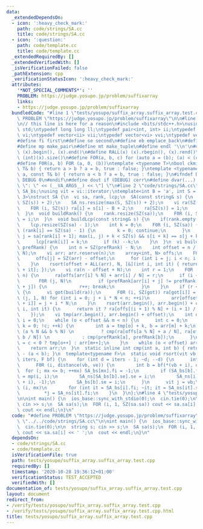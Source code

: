 ```yaml
---
data:
  _extendedDependsOn:
  - icon: ':heavy_check_mark:'
    path: code/strings/SA.cc
    title: code/strings/SA.cc
  - icon: ':question:'
    path: code/template.cc
    title: code/template.cc
  _extendedRequiredBy: []
  _extendedVerifiedWith: []
  _isVerificationFailed: false
  _pathExtension: cpp
  _verificationStatusIcon: ':heavy_check_mark:'
  attributes:
    '*NOT_SPECIAL_COMMENTS*': ''
    PROBLEM: https://judge.yosupo.jp/problem/suffixarray
    links:
    - https://judge.yosupo.jp/problem/suffixarray
  bundledCode: "#line 1 \"tests/yosupo/suffix_array.suffix_array.test.cpp\"\n#define\
    \ PROBLEM \"https://judge.yosupo.jp/problem/suffixarray\"\n\n#line 1 \"code/template.cc\"\
    \n// this line is here for a reason\n#include <bits/stdc++.h>\nusing namespace\
    \ std;\ntypedef long long ll;\ntypedef pair<int, int> ii;\ntypedef vector<int>\
    \ vi;\ntypedef vector<ii> vii;\ntypedef vector<vi> vvi;\ntypedef vector<vii> vvii;\n\
    #define fi first\n#define se second\n#define eb emplace_back\n#define pb push_back\n\
    #define mp make_pair\n#define mt make_tuple\n#define endl '\\n'\n#define ALL(x)\
    \ (x).begin(), (x).end()\n#define RALL(x) (x).rbegin(), (x).rend()\n#define SZ(x)\
    \ (int)(x).size()\n#define FOR(a, b, c) for (auto a = (b); (a) < (c); ++(a))\n\
    #define F0R(a, b) FOR (a, 0, (b))\ntemplate <typename T>\nbool ckmin(T& a, const\
    \ T& b) { return a > b ? a = b, true : false; }\ntemplate <typename T>\nbool ckmax(T&\
    \ a, const T& b) { return a < b ? a = b, true : false; }\n#ifndef DEBUG\n#define\
    \ DEBUG 0\n#endif\n#define dout if (DEBUG) cerr\n#define dvar(...) \" [\" << #__VA_ARGS__\
    \ \": \" << (__VA_ARGS__) << \"] \"\n#line 2 \"code/strings/SA.cc\"\nvii SA_ns,\
    \ SA_bs;\nusing vit = vi::iterator;\ntemplate<int B = 'a', int S = 26, int N =\
    \ 3>\nstruct SA {\n  vi sa, rank, lcp;\n  SA(const string& s) {\n    SA_bs.resize(max(S,\
    \ SZ(s)) + 2);\n    SA_ns.resize(max(S, SZ(s)) + 2);\n    vi ra(SZ(s) + 1 + N);\n\
    \    F0R (i, SZ(s)) ra[i] = s[i] - B + 2;\n    ra[SZ(s)] = 1;\n    sa = build(ra);\n\
    \  }\n  void buildRank() {\n    rank.resize(SZ(sa));\n    F0R (i, SZ(sa)) rank[sa[i]]\
    \ = i;\n  }\n  void buildLcp(const string& s) {\n    if(rank.empty()) buildRank();\n\
    \    lcp.resize(SZ(sa) - 1);\n    int k = 0;\n    F0R (i, SZ(sa)) {\n      if\
    \ (rank[i] == SZ(sa) - 1) {\n        k = 0; continue;\n      }\n      for (int\
    \ j = sa[rank[i] + 1]; max(i, j) + k < SZ(s) && s[i + k] == s[j + k]; ++k);\n\
    \      lcp[rank[i]] = k;\n      if (k) --k;\n    }\n  }\n  vi build(const vi&\
    \ prefRank) {\n    int n = SZ(prefRank) - N;\n    int offset = n / N + !!(n %\
    \ N);\n    vi arr; arr.reserve(n);\n    array<int, N> offs;\n    F0R (j, N) {\n\
    \      offs[j] = SZ(arr) - offset;\n      for (int i = j; i < n; i += N) arr.pb(i);\n\
    \    }\n    rsort(offset + ALL(arr), N, [&](int i, int it) { return prefRank[i\
    \ + it]; });\n    vi ra(n - offset + N);\n    int r = 1;\n    FOR (i, offset,\
    \ n) {\n      ra[offs[arr[i] % N] + arr[i] / N] = r;\n      if (i + 1 < n)\n \
    \       F0R (j, N)\n          if (prefRank[arr[i] + j] != prefRank[arr[i + 1]\
    \ + j]) {\n            r++; break;\n          }\n    }\n    if (r < n - offset)\
    \ {\n      vi got(build(ra));\n      F0R (i, SZ(got)) ra[got[i]] = i;\n      FOR\
    \ (j, 1, N) for (int i = 0; j + i * N < n; ++i)\n        arr[offset + ra[offs[j]\
    \ + i]] = j + i * N;\n    }\n    rsort(arr.begin(), arr.begin() + offset, 2, [&](int\
    \ i, int it) {\n      return it ? ra[offs[(i + 1) % N] + (i + 1) / N] : prefRank[i];\n\
    \    });\n    vi tmp(arr.begin(), arr.begin() + offset);\n    int o = 0, m = offset,\
    \ i = 0;\n    while (o < offset && m < n) {\n      int c = 0;\n      for (int\
    \ k = 0; !c; ++k) {\n        int a = tmp[o] + k, b = arr[m] + k;\n        c =\
    \ (a % N && b % N) \n          ? cmp(ra[offs[a % N] + a / N], ra[offs[b % N] +\
    \ b / N]) \n            : cmp(prefRank[a], prefRank[b]);\n      }\n      arr[i++]\
    \ = c < 0 ? tmp[o++] : arr[m++];\n    }\n    while (o < offset) arr[i++] = tmp[o++];\n\
    \    return arr;\n  }\n  static inline int cmp(int a, int b) { return (a > b)\
    \ - (a < b); }\n  template<typename F>\n  static void rsort(vit vb, vit ve, int\
    \ iters, F bf) {\n    for (int d = iters - 1; ~d; --d) {\n      int mx = 0;\n\
    \      F0R (i, distance(vb, ve)) {\n        int b = bf(*(vb + i), d);\n      \
    \  for (; mx <= b; ++mx) SA_bs[mx].fi = -1;\n        if (SA_bs[b].fi == -1) SA_bs[b]\
    \ = mp(i, i);\n        SA_ns[SA_bs[b].se].se = i;\n        SA_ns[i] = mp(*(vb\
    \ + i), -1);\n        SA_bs[b].se = i;\n      }\n      vit j = vb;\n      F0R\
    \ (i, mx)\n        for (int it = SA_bs[i].fi; ~it; it = SA_ns[it].se, ++j)\n \
    \         *j = SA_ns[it].fi;\n    }\n  }\n};\n#line 4 \"tests/yosupo/suffix_array.suffix_array.test.cpp\"\
    \n\nint main() {\n  ios_base::sync_with_stdio(0);\n  cin.tie(0);\n\n  string s;\
    \ cin >> s;\n  SA sa(s);\n  FOR (i, 1, SZ(sa.sa)) cout << sa.sa[i] << ' ';\n \
    \ cout << endl;\n}\n"
  code: "#define PROBLEM \"https://judge.yosupo.jp/problem/suffixarray\"\n\n#include\
    \ \"../../code/strings/SA.cc\"\n\nint main() {\n  ios_base::sync_with_stdio(0);\n\
    \  cin.tie(0);\n\n  string s; cin >> s;\n  SA sa(s);\n  FOR (i, 1, SZ(sa.sa))\
    \ cout << sa.sa[i] << ' ';\n  cout << endl;\n}\n"
  dependsOn:
  - code/strings/SA.cc
  - code/template.cc
  isVerificationFile: true
  path: tests/yosupo/suffix_array.suffix_array.test.cpp
  requiredBy: []
  timestamp: '2020-10-28 19:36:12+01:00'
  verificationStatus: TEST_ACCEPTED
  verifiedWith: []
documentation_of: tests/yosupo/suffix_array.suffix_array.test.cpp
layout: document
redirect_from:
- /verify/tests/yosupo/suffix_array.suffix_array.test.cpp
- /verify/tests/yosupo/suffix_array.suffix_array.test.cpp.html
title: tests/yosupo/suffix_array.suffix_array.test.cpp
---
```

